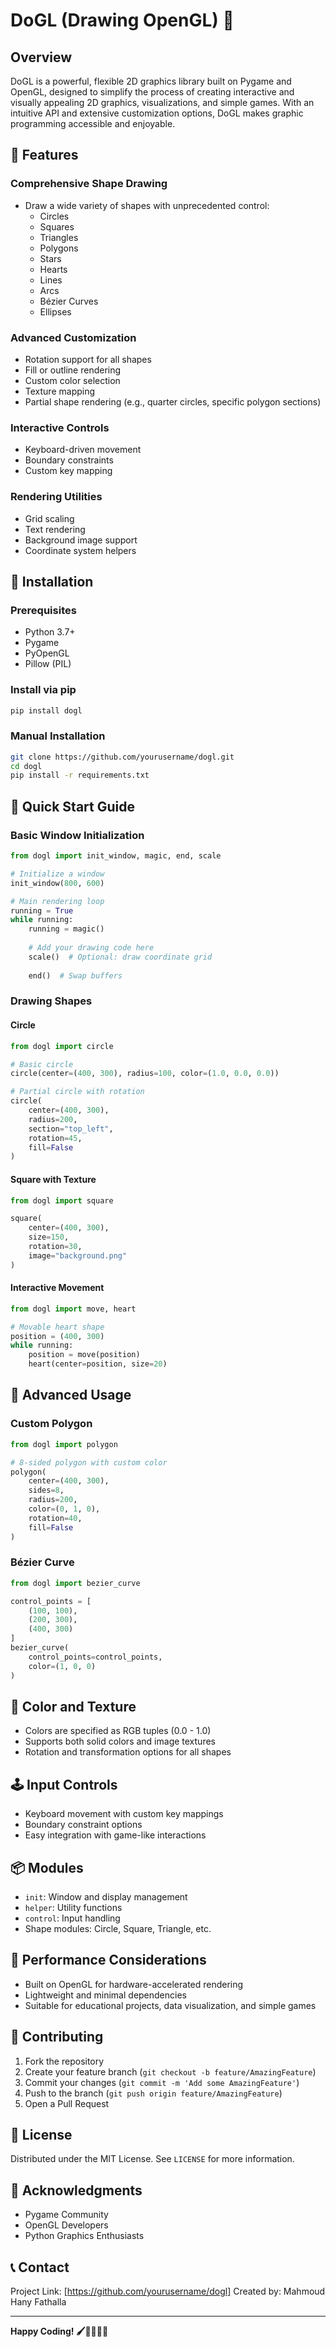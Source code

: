 # DoGL (Drawing OpenGL) 🎨

## Overview

DoGL is a powerful, flexible 2D graphics library built on Pygame and OpenGL, designed to simplify the process of creating interactive and visually appealing 2D graphics, visualizations, and simple games. With an intuitive API and extensive customization options, DoGL makes graphic programming accessible and enjoyable.

## 🌟 Features

### Comprehensive Shape Drawing
- Draw a wide variety of shapes with unprecedented control:
  - Circles
  - Squares
  - Triangles
  - Polygons
  - Stars
  - Hearts
  - Lines
  - Arcs
  - Bézier Curves
  - Ellipses

### Advanced Customization
- Rotation support for all shapes
- Fill or outline rendering
- Custom color selection
- Texture mapping
- Partial shape rendering (e.g., quarter circles, specific polygon sections)

### Interactive Controls
- Keyboard-driven movement
- Boundary constraints
- Custom key mapping

### Rendering Utilities
- Grid scaling
- Text rendering
- Background image support
- Coordinate system helpers

## 🚀 Installation

### Prerequisites
- Python 3.7+
- Pygame
- PyOpenGL
- Pillow (PIL)

### Install via pip
```bash
pip install dogl
```

### Manual Installation
```bash
git clone https://github.com/yourusername/dogl.git
cd dogl
pip install -r requirements.txt
```

## 📘 Quick Start Guide

### Basic Window Initialization
```python
from dogl import init_window, magic, end, scale

# Initialize a window
init_window(800, 600)

# Main rendering loop
running = True
while running:
    running = magic()
    
    # Add your drawing code here
    scale()  # Optional: draw coordinate grid
    
    end()  # Swap buffers
```

### Drawing Shapes

#### Circle
```python
from dogl import circle

# Basic circle
circle(center=(400, 300), radius=100, color=(1.0, 0.0, 0.0))

# Partial circle with rotation
circle(
    center=(400, 300), 
    radius=200, 
    section="top_left", 
    rotation=45, 
    fill=False
)
```

#### Square with Texture
```python
from dogl import square

square(
    center=(400, 300), 
    size=150, 
    rotation=30, 
    image="background.png"
)
```

#### Interactive Movement
```python
from dogl import move, heart

# Movable heart shape
position = (400, 300)
while running:
    position = move(position)
    heart(center=position, size=20)
```

## 🔧 Advanced Usage

### Custom Polygon
```python
from dogl import polygon

# 8-sided polygon with custom color
polygon(
    center=(400, 300), 
    sides=8, 
    radius=200, 
    color=(0, 1, 0), 
    rotation=40, 
    fill=False
)
```

### Bézier Curve
```python
from dogl import bezier_curve

control_points = [
    (100, 100), 
    (200, 300), 
    (400, 300)
]
bezier_curve(
    control_points=control_points, 
    color=(1, 0, 0)
)
```

## 🎨 Color and Texture

- Colors are specified as RGB tuples (0.0 - 1.0)
- Supports both solid colors and image textures
- Rotation and transformation options for all shapes

## 🕹️ Input Controls

- Keyboard movement with custom key mappings
- Boundary constraint options
- Easy integration with game-like interactions

## 📦 Modules

- `init`: Window and display management
- `helper`: Utility functions
- `control`: Input handling
- Shape modules: Circle, Square, Triangle, etc.

## 🔬 Performance Considerations

- Built on OpenGL for hardware-accelerated rendering
- Lightweight and minimal dependencies
- Suitable for educational projects, data visualization, and simple games

## 🤝 Contributing

1. Fork the repository
2. Create your feature branch (`git checkout -b feature/AmazingFeature`)
3. Commit your changes (`git commit -m 'Add some AmazingFeature'`)
4. Push to the branch (`git push origin feature/AmazingFeature`)
5. Open a Pull Request

## 📜 License

Distributed under the MIT License. See `LICENSE` for more information.

## 🙌 Acknowledgments

- Pygame Community
- OpenGL Developers
- Python Graphics Enthusiasts

## 📞 Contact

Project Link: [https://github.com/yourusername/dogl]
Created by: Mahmoud Hany Fathalla

---

**Happy Coding! 🖌️👩‍💻👨‍💻**